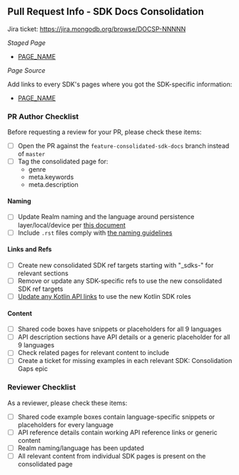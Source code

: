 ## Pull Request Info - SDK Docs Consolidation

Jira ticket: https://jira.mongodb.org/browse/DOCSP-NNNNN

*Staged Page*

- [PAGE_NAME](https://docs-mongodbcom-staging.corp.mongodb.com/realm/docsworker-xlarge/BRANCH_NAME/)

*Page Source*

Add links to every SDK's pages where you got the SDK-specific information:

- [PAGE_NAME](https://www.mongodb.com/docs/atlas/device-sdks/LIVE-DOCS-LINK)

### PR Author Checklist

Before requesting a review for your PR, please check these items:

- [ ] Open the PR against the `feature-consolidated-sdk-docs` branch instead of `master`
- [ ] Tag the consolidated page for:
  - genre
  - meta.keywords
  - meta.description

#### Naming
- [ ] Update Realm naming and the language around persistence layer/local/device per [this document](https://docs.google.com/document/d/126OczVxBWAwZ4P5ZsSM29WI3REvONEr1ald-mAwPtyQ/edit?usp=sharing)
- [ ] Include `.rst` files comply with [the naming guidelines](https://docs.google.com/document/d/1h8cr66zoEVeXytVfvDxlCSsUS5IZwvUQvfSCEXNMpek/edit#heading=h.ulh8b5f2hu9)

#### Links and Refs
- [ ] Create new consolidated SDK ref targets starting with "_sdks-" for relevant sections
- [ ] Remove or update any SDK-specific refs to use the new consolidated SDK ref targets
- [ ] [Update any Kotlin API links](https://jira.mongodb.org/browse/DOCSP-32519) to use the new Kotlin SDK roles

#### Content
- [ ] Shared code boxes have snippets or placeholders for all 9 languages
- [ ] API description sections have API details or a generic placeholder for all 9 languages
- [ ] Check related pages for relevant content to include
- [ ] Create a ticket for missing examples in each relevant SDK: Consolidation Gaps epic

### Reviewer Checklist

As a reviewer, please check these items:

- [ ] Shared code example boxes contain language-specific snippets or placeholders for every language
- [ ] API reference details contain working API reference links or generic content
- [ ] Realm naming/language has been updated
- [ ] All relevant content from individual SDK pages is present on the consolidated page
